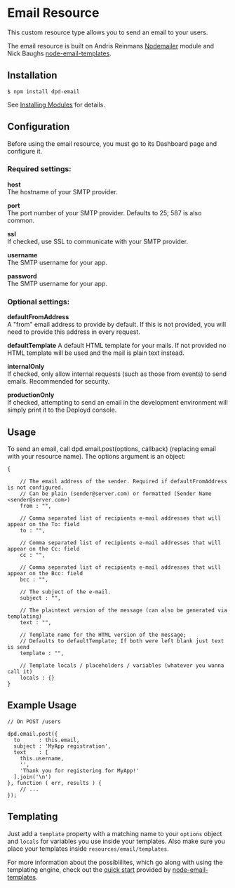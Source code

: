# Email Resource

This custom resource type allows you to send an email to your users.

The email resource is built on Andris Reinmans [Nodemailer](https://github.com/andris9/Nodemailer) module and Nick Baughs [node-email-templates](https://github.com/niftylettuce/node-email-templates).

## Installation

`$ npm install dpd-email`

See [Installing Modules](http://docs.deployd.com/docs/using-modules/installing-modules.md) for details.

## Configuration

Before using the email resource, you must go to its Dashboard page and configure it.

### Required settings:

**host**  
The hostname of your SMTP provider.

**port**  
The port number of your SMTP provider. Defaults to 25; 587 is also common.

**ssl**  
If checked, use SSL to communicate with your SMTP provider.

**username**  
The SMTP username for your app.

**password**  
The SMTP username for your app.  

### Optional settings:

**defaultFromAddress**  
A "from" email address to provide by default. If this is not provided, you will need to provide this address in every request.

**defaultTemplate** 
A default HTML template for your mails. If not provided no HTML template will be used and the mail is plain text instead.

**internalOnly**  
If checked, only allow internal requests (such as those from events) to send emails. Recommended for security.

**productionOnly**  
If checked, attempting to send an email in the development environment will simply print it to the Deployd console.

## Usage

To send an email, call dpd.email.post(options, callback) (replacing email with your resource name). The options argument is an object:

```
{
	
	// The email address of the sender. Required if defaultFromAddress is not configured.
	// Can be plain (sender@server.com) or formatted (Sender Name <sender@server.com>)
	from : "",
	
	// Comma separated list of recipients e-mail addresses that will appear on the To: field
	to : "",
	
	// Comma separated list of recipients e-mail addresses that will appear on the Cc: field
	cc : "",
	
	// Comma separated list of recipients e-mail addresses that will appear on the Bcc: field
	bcc : "",
	
	// The subject of the e-mail.
	subject : "",
	
	// The plaintext version of the message (can also be generated via templating)
	text : "",
	
	// Template name for the HTML version of the message;
	// Defaults to defaultTemplate; If both were left blank just text is send
	template : "",
	
	// Template locals / placeholders / variables (whatever you wanna call it)
	locals : {} 
}
```

## Example Usage

```
// On POST /users

dpd.email.post({
  to      : this.email,
  subject : 'MyApp registration',
  text    : [
  	this.username,
  	'',
  	'Thank you for registering for MyApp!'
  ].join('\n')
}, function ( err, results ) {
	// ...
});
```

## Templating

Just add a `template` property with a matching name to your `options` object and `locals` for variables you use inside your templates. Also make sure you place your templates inside `resources/email/templates`.

For more information about the possiblilites, which go along with using the templating engine, check out the [quick start](https://github.com/niftylettuce/node-email-templates#quick-start) provided by [node-email-templates](https://github.com/niftylettuce/node-email-templates).